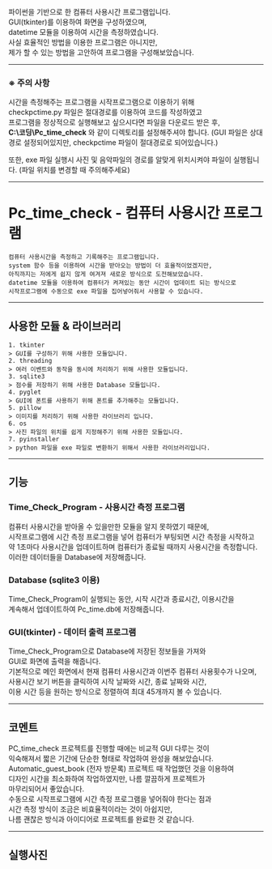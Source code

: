 파이썬을 기반으로 한 컴퓨터 사용시간 프로그램입니다.   
GUI(tkinter)를 이용하여 화면을 구성하였으며,   
datetime 모듈을 이용하여 시간을 측정하였습니다.   
사실 효율적인 방법을 이용한 프로그램은 아니지만,   
제가 할 수 있는 방법을 고안하여 프로그램을 구성해보았습니다.   

   ***
### ※ 주의 사항   
시간을 측정해주는 프로그램을 시작프로그램으로 이용하기 위해   
checkpctime.py 파일은 절대경로를 이용하여 코드를 작성하였고   
프로그램을 정상적으로 실행해보고 싶으시다면 파일을 다운로드 받은 후,   
__C:\코딩\Pc_time_check__ 와 같이 디렉토리를 설정해주셔야 합니다.
(GUI 파일은 상대경로 설정되어있지만, checkpctime 파일이 절대경로로 되어있습니다.)      
   
또한, exe 파일 실행시 사진 및 음악파일의 경로를 알맞게 위치시켜야 파일이 실행됩니다. (파일 위치를 변경할 때 주의해주세요)   
   ***

# Pc_time_check - 컴퓨터 사용시간 프로그램
    컴퓨터 사용시간을 측정하고 기록해주는 프로그램입니다.   
    system 함수 등을 이용하여 시간을 받아오는 방법이 더 효율적이었겠지만,   
    아직까지는 저에게 쉽지 않게 여겨져 새로운 방식으로 도전해보았습니다.   
    datetime 모듈을 이용하여 컴퓨터가 켜져있는 동안 시간이 업데이트 되는 방식으로   
    시작프로그램에 수동으로 exe 파일을 집어넣어줘서 사용할 수 있습니다.   
***   
## 사용한 모듈 & 라이브러리
    1. tkinter   
    > GUI를 구성하기 위해 사용한 모듈입니다.
    2. threading
    > 여러 이벤트와 동작을 동시에 처리하기 위해 사용한 모듈입니다.
    3. sqlite3
    > 점수를 저장하기 위해 사용한 Database 모듈입니다.
    4. pyglet
    > GUI에 폰트를 사용하기 위해 폰트를 추가해주는 모듈입니다.
    5. pillow
    > 이미지를 처리하기 위해 사용한 라이브러리 입니다.
    6. os
    > 사진 파일의 위치를 쉽게 지정해주기 위해 사용한 모듈입니다.
    7. pyinstaller
    > python 파일을 exe 파일로 변환하기 위해서 사용한 라이브러리입니다.
***
##  기능
### Time_Check_Program - 사용시간 측정 프로그램
   컴퓨터 사용시간을 받아올 수 있을만한 모듈을 알지 못하였기 때문에,   
   시작프로그램에 시간 측정 프로그램을 넣어 컴퓨터가 부팅되면 시간 측정을 시작하고   
   약 1초마다 사용시간을 업데이트하며 컴퓨터가 종료될 때까지 사용시간을 측정합니다.   
   이러한 데이터들을 Database에 저장해줍니다.   
### Database (sqlite3 이용)
   Time_Check_Program이 실행되는 동안, 시작 시간과 종료시간, 이용시간을   
   계속해서 업데이트하여 Pc_time.db에 저장해줍니다.
### GUI(tkinter) - 데이터 출력 프로그램
   Time_Check_Program으로 Database에 저장된 정보들을 가져와   
   GUI로 화면에 출력을 해줍니다.   
   기본적으로 메인 화면에서 현재 컴퓨터 사용시간과 이번주 컴퓨터 사용횟수가 나오며,   
   사용시간 보기 버튼을 클릭하여 시작 날짜와 시간, 종료 날짜와 시간,   
   이용 시간 등을 원하는 방식으로 정렬하여 최대 45개까지 볼 수 있습니다.   
***
## 코멘트
   PC_time_check 프로젝트를 진행할 때에는 비교적 GUI 다루는 것이   
   익숙해져서 짧은 기간에 단순한 형태로 작업하여 완성을 해보았습니다.   
   Automatic_guest_book (전자 방문록) 프로젝트 때 작업했던 것을 이용하여   
   디자인 시간을 최소화하여 작업하였지만, 나름 깔끔하게 프로젝트가   
   마무리되어서 좋았습니다.   
   수동으로 시작프로그램에 시간 측정 프로그램을 넣어줘야 한다는 점과   
   시간 측정 방식이 조금은 비효율적이라는 것이 아쉽지만,   
   나름 괜찮은 방식과 아이디어로 프로젝트를 완료한 것 같습니다.
***
## 실행사진